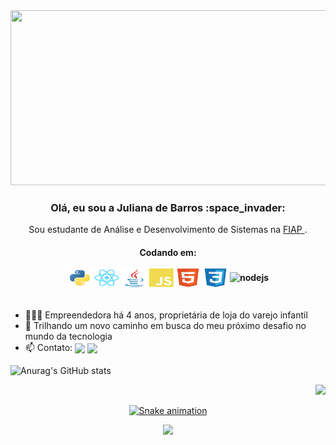 <div align="center">
<img src="https://user-images.githubusercontent.com/126929684/225516502-0c128c03-63a3-42ba-8ff0-20ebf98b964f.gif" height="280px" width="800px" />
  </div>
<div>
  
  <h3 align="center">
    Olá, eu sou a Juliana de Barros :space_invader:</a>
  </h3>
 <p align="center">
    Sou estudante de Análise e Desenvolvimento de Sistemas na <a href="https://www.fiap.com.br/online/graduacao/tecnologo/analise-e-desenvolvimento-de-sistemas/">FIAP </a>.
  </p>
  <h4 align="center">
Codando em: <div align="center" valign="top"><br>
  <img align="center" alt="Python" height="30" width="40" src="https://raw.githubusercontent.com/devicons/devicon/master/icons/python/python-original.svg">
  <img align="center" alt="React" height="30" width="40" src="https://raw.githubusercontent.com/devicons/devicon/master/icons/react/react-original.svg">
  <img align="center" alt="Java" height="30" width="40" src="https://raw.githubusercontent.com/devicons/devicon/master/icons/java/java-original.svg">
  <img align="center" alt="Js" height="30" width="40" src="https://raw.githubusercontent.com/devicons/devicon/master/icons/javascript/javascript-plain.svg">
  <img align="center" alt="HTML" height="30" width="40" src="https://raw.githubusercontent.com/devicons/devicon/master/icons/html5/html5-original.svg">
  <img align="center" alt="CSS" height="30" width="40" src="https://raw.githubusercontent.com/devicons/devicon/master/icons/css3/css3-original.svg">
  <img align="center" alt="nodejs" height="30" width="40" src="https://cdn.worldvectorlogo.com/logos/nodejs-icon.svg">
</div><br>
  </h4>
  
- 👩🏻‍💻 Empreendedora há 4 anos, proprietária de loja do varejo infantil
- 🚀 Trilhando um novo caminho em busca do meu próximo desafio no mundo da tecnologia
- 📫 Contato:  <a href="https://www.linkedin.com/in/julianadebarrosf/" target="_blank"><img img align="center" src="https://img.shields.io/badge/-LinkedIn-%230077B5?style=for-the-badge&logo=linkedin&logoColor=white" target="_blank"></a> <a href = "julianadebarrosferreira@gmail.com"><img img align="center" src="https://img.shields.io/badge/Gmail-D14836?style=for-the-badge&logo=gmail&logoColor=white" target="_blank"></a>
</div>

  ![Anurag's GitHub stats](https://github-readme-stats.vercel.app/api?username=julianadebarros&theme=material-palenight&show_icons=true)
  
  <div>
<a href="https://github.com/julianadebarros">
<div align="right" style="display: inline_block">
  <!--
<img height="160em" src="https://github-readme-stats.vercel.app/api?username=julianadebarros&show_icons=true&theme=dracula&include_all_commits=true&count_private=true"/>
  -->
  <img height="160em" src="https://github-readme-stats.vercel.app/api/top-langs/?username=julianadebarros&layout=compact&langs_count=7&hide=scss,less,stylus&theme=material-palenight"/>  
  
</div>

  <div align="center">

  ![Snake animation](https://github.com/Julianadebarros/Julianadebarros/blob/output/github-contribution-grid-snake.svg)
  
</div>
  
<div align="center">
<img src="https://user-images.githubusercontent.com/126929684/225490297-af1fd5cf-92f1-45b7-8de5-6eef055241bf.gif" width="200px" />
  </div>
  
